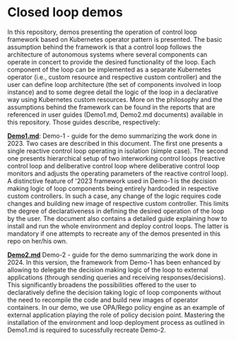 # Closed loop demos
In this repository, demos presenting the operation of control loop framework based on Kubernetes operator pattern is presented. The basic assumption behind the framework is that a control loop follows the architecture of autonomous systems where several components can operate in concert to provide the desired functionality of the loop. Each component of the loop can be implemented as a separate Kubernetes operator (i.e., custom resource and respective custom controller) and the user can define loop architecture (the set of components involved in loop instance) and to some degree detail the logic of the loop in a declarative way using Kubernetes custom resources. More on the philosophy and the assumptions behind the framework can be found in the reports that are referenced in user guides (Demo1.md, Demo2.md documents) available in this repository. Those guides describe, respectively:

**[Demo1.md](./docs/Demo1.md?ref_type=heads)**: Demo-1 - guide for the demo summarizing the work done in 2023. Two cases are described in this document. The first one presents a single reactive control loop operating in isolation (simple case). The second one presents hierarchical setup of two interworking control loops (reactive control loop and deliberative control loop where deliberative control loop monitors and adjusts the operating parameters of the reactive control loop). A distinctive feature of '2023 framework used in Demo-1 is the decision making logic of loop components being entirely hardcoded in respective custom controllers. In such a case, any change of the logic requires code changes and building new image of respective custom controller. This limits the degree of declarativeness in defining the desired operation of the loop by the user. The document also contains a detailed guide explaining how to install and run the whole environment and deploy control loops. The latter is mandatory if one attempts to recreate any of the demos presented in this repo on her/his own.

**[Demo2.md](./docs/Demo2.md?ref_type=heads)** Demo-2 - guide for the demo summarizing the work done in 2024. In this version, the framework from Demo-1 has been enhanced by allowing to delegate the decision making logic of the loop to external applications (through sending queries and receiving responses/decisions). This significantly broadens the possibilities offered to the user to declaratively define the decision taking logic of loop components without the need to recompile the code and build new images of operator containers. In our demo, we use OPA/Rego policy engine as an example of external application playing the role of policy decision point. Mastering the installation of the environment and loop deployment process as outlined in Demo1.md is required to sucessfully recreate Demo-2.

